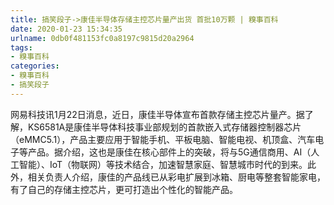 ```yaml
---
title: 搞笑段子->康佳半导体存储主控芯片量产出货 首批10万颗 | 糗事百科
date: 2020-01-23 15:34:35
urlname: 0db0f481153fc0a8197c9815d20a2964
tags: 
- 糗事百科
categories:
- 糗事百科
- 搞笑段子
---
```

网易科技讯1月22日消息，近日，康佳半导体宣布首款存储主控芯片量产。据了解，KS6581A是康佳半导体科技事业部规划的首款嵌入式存储器控制器芯片（eMMC5.1），产品主要应用于智能手机、平板电脑、智能电视、机顶盒、汽车电子等产品。据介绍，这也是康佳在核心部件上的突破，将与5G通信商用、AI（人工智能）、IoT（物联网）等技术结合，加速智慧家庭、智慧城市时代的到来。此外，相关负责人介绍，康佳的产品线已从彩电扩展到冰箱、厨电等整套智能家电，有了自己的存储主控芯片，更可打造出个性化的智能产品。


